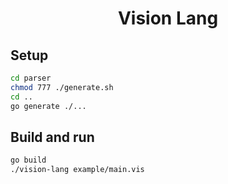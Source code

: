 <div align=center>
    <h1 align=center>Vision Lang</h1>
</div>

## Setup

```sh
cd parser
chmod 777 ./generate.sh
cd ..
go generate ./...
```

## Build and run

```sh
go build
./vision-lang example/main.vis
```